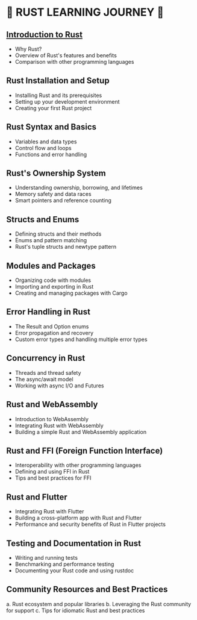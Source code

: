 # 🦀 RUST LEARNING JOURNEY 🦀

## [Introduction to Rust](week1/Introduction_to_Rust.md)

- Why Rust?
- Overview of Rust's features and benefits
- Comparison with other programming languages

## Rust Installation and Setup

- Installing Rust and its prerequisites
- Setting up your development environment
- Creating your first Rust project

## Rust Syntax and Basics

- Variables and data types
- Control flow and loops
- Functions and error handling

## Rust's Ownership System

- Understanding ownership, borrowing, and lifetimes
- Memory safety and data races
- Smart pointers and reference counting

## Structs and Enums

- Defining structs and their methods
- Enums and pattern matching
- Rust's tuple structs and newtype pattern

## Modules and Packages

- Organizing code with modules
- Importing and exporting in Rust
- Creating and managing packages with Cargo

## Error Handling in Rust

- The Result and Option enums
- Error propagation and recovery
- Custom error types and handling multiple error types

## Concurrency in Rust

- Threads and thread safety
- The async/await model
- Working with async I/O and Futures

## Rust and WebAssembly

- Introduction to WebAssembly
- Integrating Rust with WebAssembly
- Building a simple Rust and WebAssembly application

## Rust and FFI (Foreign Function Interface)

- Interoperability with other programming languages
- Defining and using FFI in Rust
- Tips and best practices for FFI

## Rust and Flutter

- Integrating Rust with Flutter
- Building a cross-platform app with Rust and Flutter
- Performance and security benefits of Rust in Flutter projects

## Testing and Documentation in Rust

- Writing and running tests
- Benchmarking and performance testing
- Documenting your Rust code and using rustdoc

## Community Resources and Best Practices

a. Rust ecosystem and popular libraries
b. Leveraging the Rust community for support
c. Tips for idiomatic Rust and best practices
